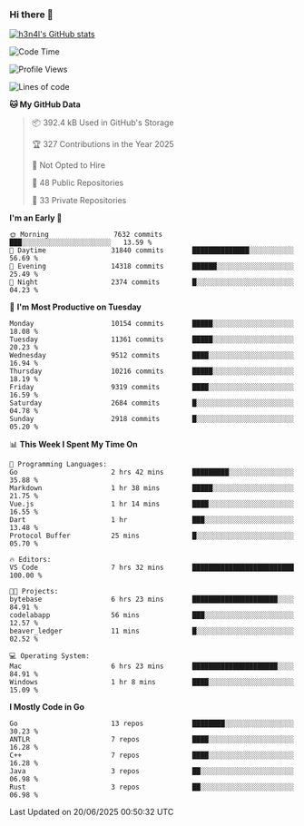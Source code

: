 ### Hi there 👋

[![h3n4l's GitHub stats](https://github-readme-stats.vercel.app/api?username=h3n4l&count_private=true&show_icons=true&theme=radical)](https://github.com/h3n4l/github-readme-stats)

<!--START_SECTION:waka-->
![Code Time](http://img.shields.io/badge/Code%20Time-2%2C207%20hrs%2056%20mins-blue)

![Profile Views](http://img.shields.io/badge/Profile%20Views-0-blue)

![Lines of code](https://img.shields.io/badge/From%20Hello%20World%20I%27ve%20Written-18.9%20million%20lines%20of%20code-blue)

**🐱 My GitHub Data** 

> 📦 392.4 kB Used in GitHub's Storage 
 > 
> 🏆 327 Contributions in the Year 2025
 > 
> 🚫 Not Opted to Hire
 > 
> 📜 48 Public Repositories 
 > 
> 🔑 33 Private Repositories 
 > 
**I'm an Early 🐤** 

```text
🌞 Morning                7632 commits        ███░░░░░░░░░░░░░░░░░░░░░░   13.59 % 
🌆 Daytime                31840 commits       ██████████████░░░░░░░░░░░   56.69 % 
🌃 Evening                14318 commits       ██████░░░░░░░░░░░░░░░░░░░   25.49 % 
🌙 Night                  2374 commits        █░░░░░░░░░░░░░░░░░░░░░░░░   04.23 % 
```
📅 **I'm Most Productive on Tuesday** 

```text
Monday                   10154 commits       █████░░░░░░░░░░░░░░░░░░░░   18.08 % 
Tuesday                  11361 commits       █████░░░░░░░░░░░░░░░░░░░░   20.23 % 
Wednesday                9512 commits        ████░░░░░░░░░░░░░░░░░░░░░   16.94 % 
Thursday                 10216 commits       █████░░░░░░░░░░░░░░░░░░░░   18.19 % 
Friday                   9319 commits        ████░░░░░░░░░░░░░░░░░░░░░   16.59 % 
Saturday                 2684 commits        █░░░░░░░░░░░░░░░░░░░░░░░░   04.78 % 
Sunday                   2918 commits        █░░░░░░░░░░░░░░░░░░░░░░░░   05.20 % 
```


📊 **This Week I Spent My Time On** 

```text
💬 Programming Languages: 
Go                       2 hrs 42 mins       █████████░░░░░░░░░░░░░░░░   35.88 % 
Markdown                 1 hr 38 mins        █████░░░░░░░░░░░░░░░░░░░░   21.75 % 
Vue.js                   1 hr 14 mins        ████░░░░░░░░░░░░░░░░░░░░░   16.55 % 
Dart                     1 hr                ███░░░░░░░░░░░░░░░░░░░░░░   13.48 % 
Protocol Buffer          25 mins             █░░░░░░░░░░░░░░░░░░░░░░░░   05.70 % 

🔥 Editors: 
VS Code                  7 hrs 32 mins       █████████████████████████   100.00 % 

🐱‍💻 Projects: 
bytebase                 6 hrs 23 mins       █████████████████████░░░░   84.91 % 
codelabapp               56 mins             ███░░░░░░░░░░░░░░░░░░░░░░   12.57 % 
beaver_ledger            11 mins             █░░░░░░░░░░░░░░░░░░░░░░░░   02.52 % 

💻 Operating System: 
Mac                      6 hrs 23 mins       █████████████████████░░░░   84.91 % 
Windows                  1 hr 8 mins         ████░░░░░░░░░░░░░░░░░░░░░   15.09 % 
```

**I Mostly Code in Go** 

```text
Go                       13 repos            ████████░░░░░░░░░░░░░░░░░   30.23 % 
ANTLR                    7 repos             ████░░░░░░░░░░░░░░░░░░░░░   16.28 % 
C++                      7 repos             ████░░░░░░░░░░░░░░░░░░░░░   16.28 % 
Java                     3 repos             ██░░░░░░░░░░░░░░░░░░░░░░░   06.98 % 
Rust                     3 repos             ██░░░░░░░░░░░░░░░░░░░░░░░   06.98 % 
```




 Last Updated on 20/06/2025 00:50:32 UTC
<!--END_SECTION:waka-->

